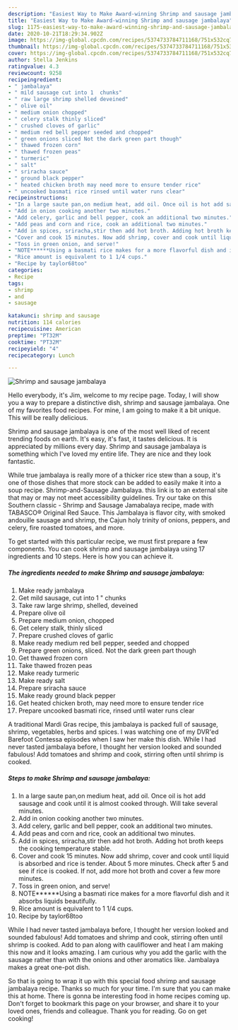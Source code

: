 ```yaml
---
description: "Easiest Way to Make Award-winning Shrimp and sausage jambalaya"
title: "Easiest Way to Make Award-winning Shrimp and sausage jambalaya"
slug: 1175-easiest-way-to-make-award-winning-shrimp-and-sausage-jambalaya
date: 2020-10-21T18:29:34.902Z
image: https://img-global.cpcdn.com/recipes/5374733784711168/751x532cq70/shrimp-and-sausage-jambalaya-recipe-main-photo.jpg
thumbnail: https://img-global.cpcdn.com/recipes/5374733784711168/751x532cq70/shrimp-and-sausage-jambalaya-recipe-main-photo.jpg
cover: https://img-global.cpcdn.com/recipes/5374733784711168/751x532cq70/shrimp-and-sausage-jambalaya-recipe-main-photo.jpg
author: Stella Jenkins
ratingvalue: 4.3
reviewcount: 9258
recipeingredient:
- " jambalaya"
- " mild sausage cut into 1  chunks"
- " raw large shrimp shelled deveined"
- " olive oil"
- " medium onion chopped"
- " celery stalk thinly sliced"
- " crushed cloves of garlic"
- " medium red bell pepper seeded and chopped"
- " green onions sliced Not the dark green part though"
- " thawed frozen corn"
- " thawed frozen peas"
- " turmeric"
- " salt"
- " sriracha sauce"
- " ground black pepper"
- " heated chicken broth may need more to ensure tender rice"
- " uncooked basmati rice rinsed until water runs clear"
recipeinstructions:
- "In a large saute pan,on medium heat, add oil. Once oil is hot add sausage and cook until it is almost cooked through. Will take several minutes."
- "Add in onion cooking another two minutes."
- "Add celery, garlic and bell pepper, cook an additional two minutes."
- "Add peas and corn and rice, cook an additional two minutes."
- "Add in spices, sriracha,stir then add hot broth. Adding hot broth keeps the cooking temperature stable."
- "Cover and cook 15 minutes. Now add shrimp, cover and cook until liquid is absorbed and rice is tender. About 5 more minutes. Check after 5 and see if rice is cooked. If not, add more hot broth and cover a few more minutes."
- "Toss in green onion, and serve!"
- "NOTE******Using a basmati rice makes for a more flavorful dish and it absorbs liquids beautifully."
- "Rice amount is equivalent to 1 1/4 cups."
- "Recipe by taylor68too"
categories:
- Recipe
tags:
- shrimp
- and
- sausage

katakunci: shrimp and sausage 
nutrition: 114 calories
recipecuisine: American
preptime: "PT32M"
cooktime: "PT32M"
recipeyield: "4"
recipecategory: Lunch

---
```



![Shrimp and sausage jambalaya](https://img-global.cpcdn.com/recipes/5374733784711168/751x532cq70/shrimp-and-sausage-jambalaya-recipe-main-photo.jpg)

Hello everybody, it's Jim, welcome to my recipe page. Today, I will show you a way to prepare a distinctive dish, shrimp and sausage jambalaya. One of my favorites food recipes. For mine, I am going to make it a bit unique. This will be really delicious.

Shrimp and sausage jambalaya is one of the most well liked of recent trending foods on earth. It's easy, it's fast, it tastes delicious. It is appreciated by millions every day. Shrimp and sausage jambalaya is something which I've loved my entire life. They are nice and they look fantastic.

While true jambalaya is really more of a thicker rice stew than a soup, it&#39;s one of those dishes that more stock can be added to easily make it into a soup recipe. Shrimp-and-Sausage Jambalaya. this link is to an external site that may or may not meet accessibility guidelines. Try our take on this Southern classic - Shrimp and Sausage Jamabalaya recipe, made with TABASCO® Original Red Sauce. This Jambalaya is flavor city, with smoked andouille sausage and shrimp, the Cajun holy trinity of onions, peppers, and celery, fire roasted tomatoes, and more.


To get started with this particular recipe, we must first prepare a few components. You can cook shrimp and sausage jambalaya using 17 ingredients and 10 steps. Here is how you can achieve it.

<!--inarticleads1-->

##### The ingredients needed to make Shrimp and sausage jambalaya:

1. Make ready  jambalaya
1. Get  mild sausage, cut into 1 &#34; chunks
1. Take  raw large shrimp, shelled, deveined
1. Prepare  olive oil
1. Prepare  medium onion, chopped
1. Get  celery stalk, thinly sliced
1. Prepare  crushed cloves of garlic
1. Make ready  medium red bell pepper, seeded and chopped
1. Prepare  green onions, sliced. Not the dark green part though
1. Get  thawed frozen corn
1. Take  thawed frozen peas
1. Make ready  turmeric
1. Make ready  salt
1. Prepare  sriracha sauce
1. Make ready  ground black pepper
1. Get  heated chicken broth, may need more to ensure tender rice
1. Prepare  uncooked basmati rice, rinsed until water runs clear


A traditional Mardi Gras recipe, this jambalaya is packed full of sausage, shrimp, vegetables, herbs and spices. I was watching one of my DVR&#39;ed Barefoot Contessa episodes when I saw her make this dish. While I had never tasted jambalaya before, I thought her version looked and sounded fabulous! Add tomatoes and shrimp and cook, stirring often until shrimp is cooked. 

<!--inarticleads2-->

##### Steps to make Shrimp and sausage jambalaya:

1. In a large saute pan,on medium heat, add oil. Once oil is hot add sausage and cook until it is almost cooked through. Will take several minutes.
1. Add in onion cooking another two minutes.
1. Add celery, garlic and bell pepper, cook an additional two minutes.
1. Add peas and corn and rice, cook an additional two minutes.
1. Add in spices, sriracha,stir then add hot broth. Adding hot broth keeps the cooking temperature stable.
1. Cover and cook 15 minutes. Now add shrimp, cover and cook until liquid is absorbed and rice is tender. About 5 more minutes. Check after 5 and see if rice is cooked. If not, add more hot broth and cover a few more minutes.
1. Toss in green onion, and serve!
1. NOTE******Using a basmati rice makes for a more flavorful dish and it absorbs liquids beautifully.
1. Rice amount is equivalent to 1 1/4 cups.
1. Recipe by taylor68too


While I had never tasted jambalaya before, I thought her version looked and sounded fabulous! Add tomatoes and shrimp and cook, stirring often until shrimp is cooked. Add to pan along with cauliflower and heat I am making this now and it looks amazing. I am curious why you add the garlic with the sausage rather than with the onions and other aromatics like. Jambalaya makes a great one-pot dish. 

So that is going to wrap it up with this special food shrimp and sausage jambalaya recipe. Thanks so much for your time. I'm sure that you can make this at home. There is gonna be interesting food in home recipes coming up. Don't forget to bookmark this page on your browser, and share it to your loved ones, friends and colleague. Thank you for reading. Go on get cooking!
